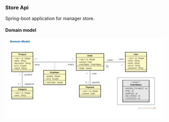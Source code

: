 ### Store Api

Spring-boot application for manager store.

#### Domain model
![entities.png](img/entities.png)